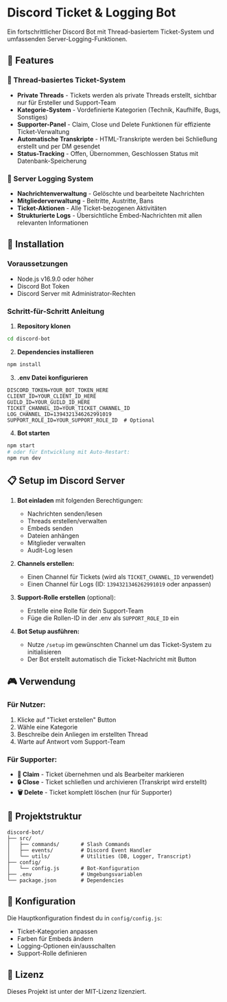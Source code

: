 # Discord Ticket & Logging Bot

Ein fortschrittlicher Discord Bot mit Thread-basiertem Ticket-System und umfassenden Server-Logging-Funktionen.

## 🌟 Features

### 🎫 Thread-basiertes Ticket-System
- **Private Threads** - Tickets werden als private Threads erstellt, sichtbar nur für Ersteller und Support-Team
- **Kategorie-System** - Vordefinierte Kategorien (Technik, Kaufhilfe, Bugs, Sonstiges)
- **Supporter-Panel** - Claim, Close und Delete Funktionen für effiziente Ticket-Verwaltung
- **Automatische Transkripte** - HTML-Transkripte werden bei Schließung erstellt und per DM gesendet
- **Status-Tracking** - Offen, Übernommen, Geschlossen Status mit Datenbank-Speicherung

### 📜 Server Logging System
- **Nachrichtenverwaltung** - Gelöschte und bearbeitete Nachrichten
- **Mitgliederverwaltung** - Beitritte, Austritte, Bans
- **Ticket-Aktionen** - Alle Ticket-bezogenen Aktivitäten
- **Strukturierte Logs** - Übersichtliche Embed-Nachrichten mit allen relevanten Informationen

## 🚀 Installation

### Voraussetzungen
- Node.js v16.9.0 oder höher
- Discord Bot Token
- Discord Server mit Administrator-Rechten

### Schritt-für-Schritt Anleitung

1. **Repository klonen**
```bash
cd discord-bot
```

2. **Dependencies installieren**
```bash
npm install
```

3. **.env Datei konfigurieren**
```env
DISCORD_TOKEN=YOUR_BOT_TOKEN_HERE
CLIENT_ID=YOUR_CLIENT_ID_HERE
GUILD_ID=YOUR_GUILD_ID_HERE
TICKET_CHANNEL_ID=YOUR_TICKET_CHANNEL_ID
LOG_CHANNEL_ID=1394321346262991019
SUPPORT_ROLE_ID=YOUR_SUPPORT_ROLE_ID  # Optional
```

4. **Bot starten**
```bash
npm start
# oder für Entwicklung mit Auto-Restart:
npm run dev
```

## 📋 Setup im Discord Server

1. **Bot einladen** mit folgenden Berechtigungen:
   - Nachrichten senden/lesen
   - Threads erstellen/verwalten
   - Embeds senden
   - Dateien anhängen
   - Mitglieder verwalten
   - Audit-Log lesen

2. **Channels erstellen:**
   - Einen Channel für Tickets (wird als `TICKET_CHANNEL_ID` verwendet)
   - Einen Channel für Logs (ID: `1394321346262991019` oder anpassen)

3. **Support-Rolle erstellen** (optional):
   - Erstelle eine Rolle für dein Support-Team
   - Füge die Rollen-ID in der .env als `SUPPORT_ROLE_ID` ein

4. **Bot Setup ausführen:**
   - Nutze `/setup` im gewünschten Channel um das Ticket-System zu initialisieren
   - Der Bot erstellt automatisch die Ticket-Nachricht mit Button

## 🎮 Verwendung

### Für Nutzer:
1. Klicke auf "Ticket erstellen" Button
2. Wähle eine Kategorie
3. Beschreibe dein Anliegen im erstellten Thread
4. Warte auf Antwort vom Support-Team

### Für Supporter:
- **🎯 Claim** - Ticket übernehmen und als Bearbeiter markieren
- **🔒 Close** - Ticket schließen und archivieren (Transkript wird erstellt)
- **🗑️ Delete** - Ticket komplett löschen (nur für Supporter)

## 📁 Projektstruktur
```
discord-bot/
├── src/
│   ├── commands/       # Slash Commands
│   ├── events/         # Discord Event Handler
│   └── utils/          # Utilities (DB, Logger, Transcript)
├── config/
│   └── config.js       # Bot-Konfiguration
├── .env                # Umgebungsvariablen
└── package.json        # Dependencies
```

## 🔧 Konfiguration

Die Hauptkonfiguration findest du in `config/config.js`:
- Ticket-Kategorien anpassen
- Farben für Embeds ändern
- Logging-Optionen ein/ausschalten
- Support-Rolle definieren

## 📝 Lizenz

Dieses Projekt ist unter der MIT-Lizenz lizenziert.